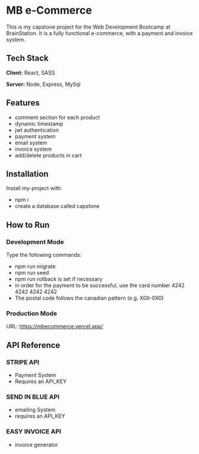 
# MB e-Commerce

This is my capstone project for the Web Development 
Bootcamp at BrainStation. It is a fully functional e-commerce,
with a payment and invoice system.



## Tech Stack

**Client:** React, SASS

**Server:** Node, Express, MySql


## Features

- comment section for each product
- dynamic timestamp
- jwt authentication
- payment system
- email system
- invoice system
- add/delete products in cart


## Installation

Install my-project with:
- npm i
- create a database called capstone
    
## How to Run

### Development Mode
Type the following commands:
- npm run migrate
- npm run seed
- npm run rollback is set if necessary
- in order for the payment to be successful, use the card number  4242 4242 4242 4242
- The postal code follows the canadian pattern (e.g. X0X-0X0)

### Production Mode
URL: https://mbecommerce.vercel.app/

## API Reference

### STRIPE API
- Payment System
- Requires an API_KEY

### SEND IN BLUE API
- emailing System
- requires an API_KEY

### EASY INVOICE API
- invoice generator



